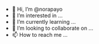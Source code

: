 - 👋 Hi, I’m @norapayo
- 👀 I’m interested in ...
- 🌱 I’m currently learning ...
- 💞️ I’m looking to collaborate on ...
- 📫 How to reach me ...

<!---
norapayo/norapayo is a ✨ special ✨ repository because its `README.md` (this file) appears on your GitHub profile.
You can click the Preview link to take a look at your changes.
--->
